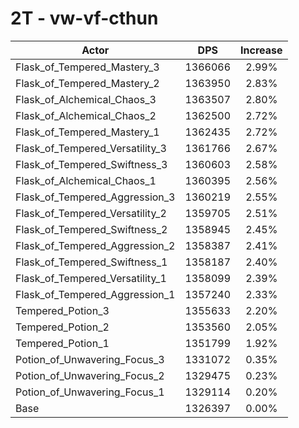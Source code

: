 # 2T - vw-vf-cthun
| Actor | DPS | Increase |
|---|:---:|:---:|
|Flask_of_Tempered_Mastery_3|1366066|2.99%|
|Flask_of_Tempered_Mastery_2|1363950|2.83%|
|Flask_of_Alchemical_Chaos_3|1363507|2.80%|
|Flask_of_Alchemical_Chaos_2|1362500|2.72%|
|Flask_of_Tempered_Mastery_1|1362435|2.72%|
|Flask_of_Tempered_Versatility_3|1361766|2.67%|
|Flask_of_Tempered_Swiftness_3|1360603|2.58%|
|Flask_of_Alchemical_Chaos_1|1360395|2.56%|
|Flask_of_Tempered_Aggression_3|1360219|2.55%|
|Flask_of_Tempered_Versatility_2|1359705|2.51%|
|Flask_of_Tempered_Swiftness_2|1358945|2.45%|
|Flask_of_Tempered_Aggression_2|1358387|2.41%|
|Flask_of_Tempered_Swiftness_1|1358187|2.40%|
|Flask_of_Tempered_Versatility_1|1358099|2.39%|
|Flask_of_Tempered_Aggression_1|1357240|2.33%|
|Tempered_Potion_3|1355633|2.20%|
|Tempered_Potion_2|1353560|2.05%|
|Tempered_Potion_1|1351799|1.92%|
|Potion_of_Unwavering_Focus_3|1331072|0.35%|
|Potion_of_Unwavering_Focus_2|1329475|0.23%|
|Potion_of_Unwavering_Focus_1|1329114|0.20%|
|Base|1326397|0.00%|
